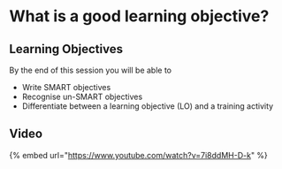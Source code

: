 # What is a good learning objective?

## Learning Objectives

By the end of this session you will be able to 

* Write SMART objectives
* Recognise un-SMART objectives
* Differentiate between a learning objective (LO) and a training activity

## Video

{% embed url="https://www.youtube.com/watch?v=7i8ddMH-D-k" %}

